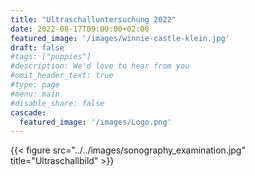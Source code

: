 ```yaml
---
title: "Ultraschalluntersuchung 2022"
date: 2022-08-17T09:00:00+02:00
featured_image: '/images/winnie-castle-klein.jpg'
draft: false
#tags: ["puppies"]
#description: We'd love to hear from you
#omit_header_text: true
#type: page
#menu: main
#disable_share: false
cascade:
  featured_image: '/images/Logo.png'
---
```

  
{{< figure src="../../images/sonography_examination.jpg" title="Ultraschallbild" >}}  

